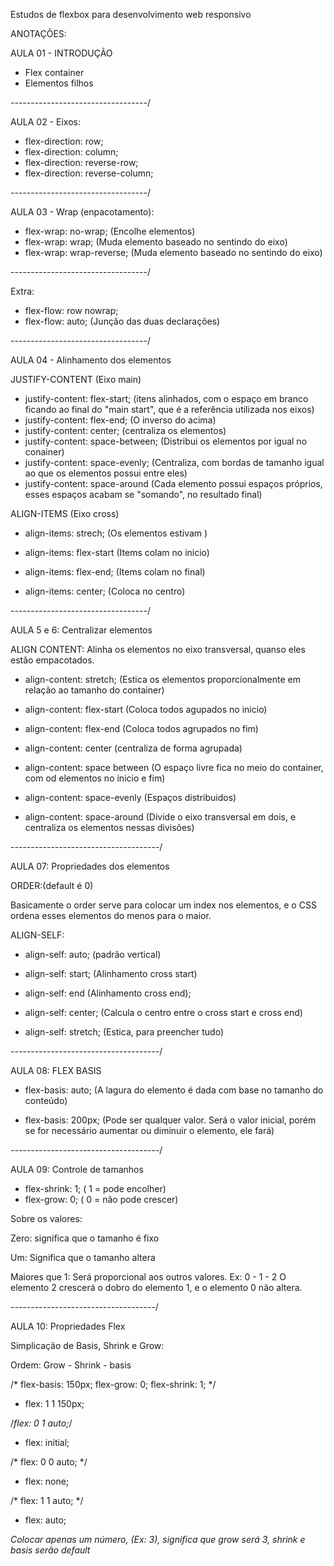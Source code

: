Estudos de flexbox para desenvolvimento web responsivo

ANOTAÇÕES: 

AULA 01 - INTRODUÇÃO

- Flex container
- Elementos filhos

----------------------------------/

AULA 02 - Eixos: 

- flex-direction: row;
- flex-direction: column;
- flex-direction: reverse-row;
- flex-direction: reverse-column;

----------------------------------/

AULA 03 - Wrap (enpacotamento):

- flex-wrap: no-wrap; (Encolhe elementos)
- flex-wrap: wrap; (Muda elemento baseado no sentindo do eixo)
- flex-wrap: wrap-reverse; (Muda elemento baseado no sentindo do eixo)

----------------------------------/

Extra: 
- flex-flow: row nowrap;
- flex-flow: auto;
(Junção das duas declarações) 

----------------------------------/

AULA 04 - Alinhamento dos elementos 

JUSTIFY-CONTENT (Eixo main)

- justify-content: flex-start; (itens alinhados, com o espaço em branco ficando ao final do "main start", que é a referência utilizada nos eixos)
- justify-content: flex-end; (O inverso do acima)
- justify-content: center; (centraliza os elementos)
- justify-content: space-between; (Distribui os elementos por igual no conainer)
- justify-content: space-evenly; (Centraliza, com bordas de tamanho igual ao que os elementos possui entre eles)
- justify-content: space-around
(Cada elemento possui espaços próprios, esses espaços acabam se "somando", no resultado final)

ALIGN-ITEMS (Eixo cross)

- align-items: strech;
(Os elementos estivam )

- align-items: flex-start (Items colam no inicio)

- align-items: flex-end; (Items colam no final)

- align-items: center; (Coloca no centro)

----------------------------------/

AULA 5 e 6: Centralizar elementos

ALIGN CONTENT: Alinha os elementos no eixo transversal, quanso eles estão empacotados.

- align-content: stretch; (Estica os elementos proporcionalmente em relação ao tamanho do container)

- align-content: flex-start (Coloca todos agupados no inicio)

- align-content: flex-end (Coloca todos agrupados no fim)

- align-content: center (centraliza de forma agrupada)

- align-content: space between (O espaço livre fica no meio do container, com od elementos no inicio e fim)

- align-content: space-evenly (Espaços distribuidos)

- align-content: space-around (Divide o eixo transversal em dois, e centraliza os elementos nessas divisões)

-------------------------------------/

AULA 07: Propriedades dos elementos

ORDER:(default é 0)

Basicamente o order serve para colocar um index nos elementos, e o CSS ordena esses elementos do menos para o maior.

ALIGN-SELF: 

- align-self: auto; (padrão vertical)

- align-self: start; (Alinhamento cross start)

- align-self: end (Alinhamento cross end);

- align-self: center; (Calcula o centro entre o cross start e cross end)

- align-self: stretch; (Estica, para preencher tudo)

-------------------------------------/

AULA 08: FLEX BASIS

- flex-basis: auto; (A lagura do elemento é dada com base no tamanho do conteúdo)

- flex-basis: 200px; (Pode ser qualquer valor. Será o valor inicial, porém se for necessário aumentar ou diminuir o elemento, ele fará)

-------------------------------------/

AULA 09: Controle de tamanhos

- flex-shrink: 1; ( 1 = pode encolher)
- flex-grow: 0; ( 0 = não pode crescer)

Sobre os valores:

Zero: significa que o tamanho é fixo

Um: Significa que o tamanho altera

Maiores que 1: Será proporcional aos outros valores. Ex: 0 - 1 - 2
 O elemento 2 crescerá o dobro do elemento 1, e o elemento 0 não altera.

 ------------------------------------/

 AULA 10: Propriedades Flex

Simplicação de Basis, Shrink e Grow:

 Ordem: Grow - Shrink - basis
 
 /* flex-basis: 150px;
    flex-grow: 0;
    flex-shrink: 1; */

- flex: 1 1 150px;

/*flex: 0 1 auto;*/

- flex: initial;

 /* flex: 0 0 auto; */
    
- flex: none;

/* flex: 1 1 auto; */

- flex: auto;

*Colocar apenas um número, (Ex: 3), significa que grow será 3, shrink e basis serão default*


